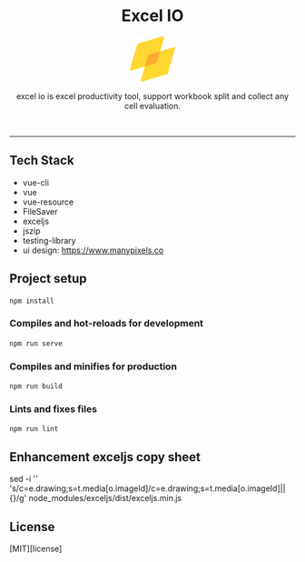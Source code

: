 <div align="center">
<h1>Excel IO</h1>


<a href="http://kiroinn.github.io/excelio">
  <img
    height="80"
    width="80"
    alt="lizard"
    src="https://raw.githubusercontent.com/kiroInn/excel-io/master/src/assets/logo.png"
  />
</a>
<br />
<p>excel io is excel productivity tool, support workbook split and collect any cell evaluation.</p>
<br />
</div>
<hr />

## Tech Stack
- vue-cli
- vue
- vue-resource
- FileSaver
- exceljs
- jszip
- testing-library
- ui design: https://www.manypixels.co
  
## Project setup
```
npm install
```

### Compiles and hot-reloads for development
```
npm run serve
```

### Compiles and minifies for production
```
npm run build
```

### Lints and fixes files
```
npm run lint
```

## Enhancement exceljs copy sheet
sed -i '' 's/c=e.drawing;s=t.media[o.imageId]/c=e.drawing;s=t.media[o.imageId]||{}/g' node_modules/exceljs/dist/exceljs.min.js

## License

[MIT][license]
